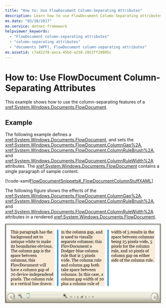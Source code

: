 ```yaml
---
title: "How to: Use FlowDocument Column-Separating Attributes"
description: Learn how to use FlowDocument Column-Separating attributes to adjust the graphical user interface for the needs of your application.
ms.date: "03/30/2017"
ms.service: dotnet-framework
helpviewer_keywords: 
  - "FlowDocument column-separating attributes"
  - "column-separating attributes"
  - "documents [WPF], FlowDocument column-separating attributes"
ms.assetid: c7a822f8-aeca-45bd-a258-2852ff28005c
---
```

# How to: Use FlowDocument Column-Separating Attributes

This example shows how to use the column-separating features of a <xref:System.Windows.Documents.FlowDocument>.  
  
## Example  

The following example defines a <xref:System.Windows.Documents.FlowDocument>, and sets the <xref:System.Windows.Documents.FlowDocument.ColumnGap%2A>, <xref:System.Windows.Documents.FlowDocument.ColumnRuleBrush%2A>, and <xref:System.Windows.Documents.FlowDocument.ColumnRuleWidth%2A> attributes.  The <xref:System.Windows.Documents.FlowDocument> contains a single paragraph of sample content.  
  
[!code-xaml[FlowDocumentSnippets#_FlowDocumentColumnStuffXAML](~/samples/snippets/csharp/VS_Snippets_Wpf/FlowDocumentSnippets/CSharp/Window1.xaml#_flowdocumentcolumnstuffxaml)]  
  
The following figure shows the effects of the <xref:System.Windows.Documents.FlowDocument.ColumnGap%2A>, <xref:System.Windows.Documents.FlowDocument.ColumnRuleBrush%2A>, and <xref:System.Windows.Documents.FlowDocument.ColumnRuleWidth%2A> attributes in a rendered <xref:System.Windows.Documents.FlowDocument>.  
  
![Screenshot that shows the FlowDocument Intra Column attribute.](./media/how-to-use-flowdocument-column-separating-attributes/flowdocument-intra-column.png)
